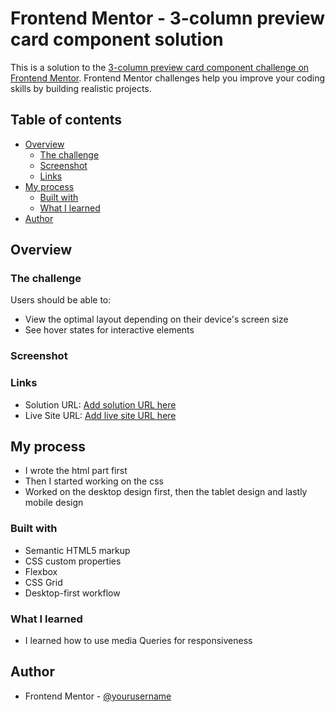 # Frontend Mentor - 3-column preview card component solution

This is a solution to the [3-column preview card component challenge on Frontend Mentor](https://www.frontendmentor.io/challenges/3column-preview-card-component-pH92eAR2-). Frontend Mentor challenges help you improve your coding skills by building realistic projects.

## Table of contents

- [Overview](#overview)
  - [The challenge](#the-challenge)
  - [Screenshot](#screenshot)
  - [Links](#links)
- [My process](#my-process)
  - [Built with](#built-with)
  - [What I learned](#what-i-learned)
- [Author](#author)

## Overview

### The challenge

Users should be able to:

- View the optimal layout depending on their device's screen size
- See hover states for interactive elements

### Screenshot

### Links

- Solution URL: [Add solution URL here](https://your-solution-url.com)
- Live Site URL: [Add live site URL here](https://your-live-site-url.com)

## My process

- I wrote the html part first
- Then I started working on the css
- Worked on the desktop design first, then the tablet design and lastly mobile design

### Built with

- Semantic HTML5 markup
- CSS custom properties
- Flexbox
- CSS Grid
- Desktop-first workflow

### What I learned

- I learned how to use media Queries for responsiveness

## Author

- Frontend Mentor - [@yourusername](https://www.frontendmentor.io/profile/efezinoidisi)
